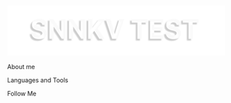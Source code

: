 [![Header](https://github.com/IAMSNNKV/IAMSNNKV/blob/main/assets/banner.png)](https://www.linkedin.com/in/snnkv/)

About me

Languages and Tools

Follow Me